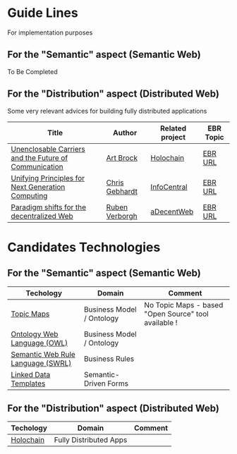 Guide Lines
==
For implementation purposes

For the "Semantic" aspect (Semantic Web)
-
To Be Completed

For the "Distribution" aspect (Distributed Web)
-

Some very relevant advices for building fully distributed applications

<table>
    <thead>
        <tr>
            <th>Title</th>
            <th>Author</th>
            <th>Related project</th>
            <th>EBR Topic</th>
        </tr>
    </thead>
    <tbody>
        <tr>
            <td><a href="https://medium.com/holochain/unenclosable-carriers-and-the-future-of-communication-4ac6045ac894">Unenclosable Carriers and the Future of Communication</a></td>
            <td><a href="https://twitter.com/artbrock">Art Brock</a></td>
            <td><a href="https://holochain.org/">Holochain</a></td></td>
            <td><a href="https://www.topincs.com/EntangledBootstrap/2232">EBR URL</a></td>
        </tr>
        <tr>
            <td><a href="https://infocentral.org/drafts/PrinciplesDraft.html#use-only-hash-based-identity-and-referencing-for-persistent-data">Unifying Principles for Next Generation Computing</a></td>
            <td><a href="https://twitter.com/ChrisGebhardtIC">Chris Gebhardt</a></td>
            <td><a href="https://infocentral.org/">InfoCentral</a></td>
            <td><a href="https://www.topincs.com/EntangledBootstrap/1322">EBR URL</a></td>
        </tr>
        <tr>
            <td><a href="https://ruben.verborgh.org/blog/2017/12/20/paradigm-shifts-for-the-decentralized-web/">Paradigm shifts for the decentralized Web</a></td>
            <td><a href="https://twitter.com/RubenVerborgh">Ruben Verborgh</a></td>
            <td><a href="https://adecentweb.org/">aDecentWeb</a></td>
            <td><a href="https://www.topincs.com/EntangledBootstrap/2233">EBR URL</a></td>
        </tr>
    </tbody>
</table>

Candidates Technologies
==

For the "Semantic" aspect (Semantic Web)
-

<table>
    <thead>
        <tr>
            <th>Techology</th>
            <th>Domain</th>
            <th>Comment</th>
        </tr>
    </thead>
    <tbody>
        <tr>
            <td><a href="https://en.wikipedia.org/wiki/Topic_map">Topic Maps</a></td>
            <td>Business Model / Ontology</td>
            <td>No Topic Maps - based "Open Source" tool available !</td>
        </tr>
        <tr>
            <td><a href="https://www.w3.org/OWL/">Ontology Web Language (OWL)</a></td>
            <td>Business Model / Ontology</td>
            <td></td>
        </tr>
        <tr>
            <td><a href="https://www.w3.org/Submission/SWRL/">Semantic Web Rule Language  (SWRL)</a></td>
            <td>Business Rules</td>
            <td></td>
        </tr>
        <tr>
            <td><a href="https://github.com/AtomGraph/Linked-Data-Templates">Linked Data Templates</a></td>
            <td>Semantic-Driven Forms</td>
            <td></td>
        </tr>
    </tbody>
</table>


For the "Distribution" aspect (Distributed Web)
-
<table>
    <thead>
        <tr>
            <th>Techology</th>
            <th>Domain</th>
            <th>Comment</th>
        </tr>
    </thead>
    <tbody>
        <tr>
            <td><a href="https://holochain.org/">Holochain</a></td>
            <td>Fully Distributed Apps</td>
            <td></td>
        </tr>
    </tbody>
</table>
